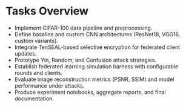 # Tasks Overview

- Implement CIFAR-100 data pipeline and preprocessing.
- Define baseline and custom CNN architectures (ResNet18, VGG16, custom variants).
- Integrate TenSEAL-based selective encryption for federated client updates.
- Prototype Yin, Random, and Confusion attack strategies.
- Establish federated learning simulation harness with configurable rounds and clients.
- Evaluate image reconstruction metrics (PSNR, SSIM) and model performance under attacks.
- Produce experiment notebooks, aggregate reports, and final documentation.
